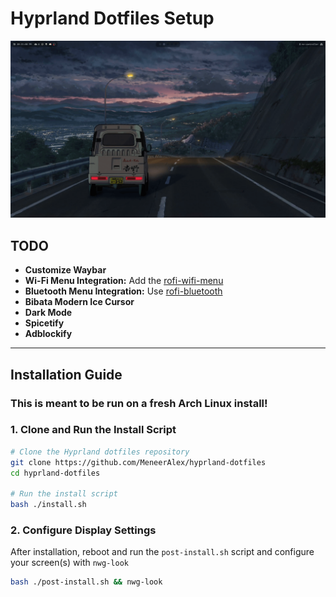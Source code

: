 # Hyprland Dotfiles Setup

<img src="./src/preview.png">

## TODO
- **Customize Waybar**
- **Wi-Fi Menu Integration:** Add the [rofi-wifi-menu](https://github.com/ericmurphyxyz/rofi-wifi-menu)
- **Bluetooth Menu Integration:** Use [rofi-bluetooth](https://github.com/nickclyde/rofi-bluetooth)
- **Bibata Modern Ice Cursor**
- **Dark Mode**
- **Spicetify**
- **Adblockify**

---

## Installation Guide

### **This is meant to be run on a fresh Arch Linux install!**

### **1. Clone and Run the Install Script**

```bash
# Clone the Hyprland dotfiles repository
git clone https://github.com/MeneerAlex/hyprland-dotfiles
cd hyprland-dotfiles

# Run the install script
bash ./install.sh
```

### **2. Configure Display Settings**

After installation, reboot and run the `post-install.sh` script and configure your screen(s) with `nwg-look`
```bash
bash ./post-install.sh && nwg-look
```